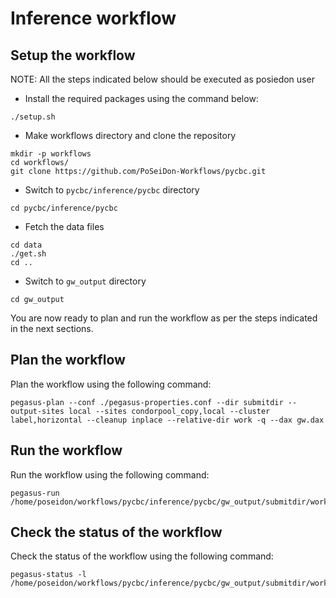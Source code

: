 # Inference workflow

## Setup the workflow
NOTE: All the steps indicated below should be executed as posiedon user

- Install the required packages using the command below:
```
./setup.sh
```

- Make workflows directory and clone the repository
```
mkdir -p workflows
cd workflows/
git clone https://github.com/PoSeiDon-Workflows/pycbc.git
```

- Switch to `pycbc/inference/pycbc` directory
```
cd pycbc/inference/pycbc
```

- Fetch the data files
```
cd data
./get.sh
cd ..
```

- Switch to `gw_output` directory
```
cd gw_output
```

You are now ready to plan and run the workflow as per the steps indicated in the next sections.


## Plan the workflow
Plan the workflow using the following command:
```
pegasus-plan --conf ./pegasus-properties.conf --dir submitdir --output-sites local --sites condorpool_copy,local --cluster label,horizontal --cleanup inplace --relative-dir work -q --dax gw.dax
```

## Run the workflow
Run the workflow using the following command:
```
pegasus-run  /home/poseidon/workflows/pycbc/inference/pycbc/gw_output/submitdir/work
```

## Check the status of the workflow
Check the status of the workflow using the following command:
```
pegasus-status -l /home/poseidon/workflows/pycbc/inference/pycbc/gw_output/submitdir/work
```
